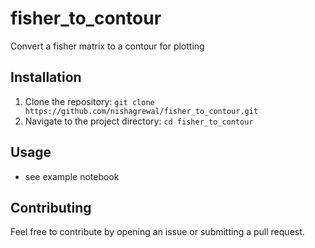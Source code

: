 # fisher_to_contour
Convert a fisher matrix to a contour for plotting

## Installation

1. Clone the repository: `git clone https://github.com/nishagrewal/fisher_to_contour.git`
2. Navigate to the project directory: `cd fisher_to_contour`

## Usage

- see example notebook

## Contributing

Feel free to contribute by opening an issue or submitting a pull request.
